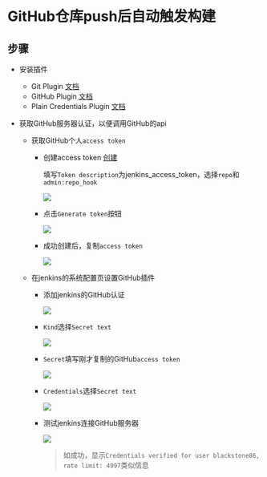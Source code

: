 # GitHub仓库push后自动触发构建

## 步骤
- 安装插件
  - Git Plugin [文档](https://wiki.jenkins-ci.org/display/JENKINS/Git+Plugin#GitPlugin-Configuration)
  - GitHub Plugin [文档](https://wiki.jenkins-ci.org/display/JENKINS/GitHub+Plugin)
  - Plain Credentials Plugin [文档](https://wiki.jenkins-ci.org/display/JENKINS/Plain+Credentials+Plugin)

- 获取GitHub服务器认证，以便调用GitHub的api
  - 获取GitHub个人`access token`
    - 创建access token [创建](https://github.com/settings/tokens/new)
      
      填写`Token description`为jenkins_access_token，选择`repo`和`admin:repo_hook`

      ![][github_create_personal_access_token]
    
    - 点击`Generate token`按钮

      ![][click_generate_token_btn]
    
    - 成功创建后，复制`access token`
      
      ![][github_create_personal_access_token_success]
   
  - 在jenkins的系统配置页设置GitHub插件
    - 添加jenkins的GitHub认证

      ![][add_github_server_credentials]

    - `Kind`选择`Secret text`
       
      ![][select_secret_text_kind]

    - `Secret`填写刚才复制的GitHub`access token`
      
      ![][set_credentials_secret]
      
    - `Credentials`选择`Secret text`
      
      ![][select_secret_text]

    - 测试jenkins连接GitHub服务器

      ![][select_secret_text]

      > 如成功，显示`Credentials verified for user blackstone86, rate limit: 4997`类似信息

[github_create_personal_access_token]: https://help.github.com/assets/images/help/settings/github_create_personal_access_token.png
[click_generate_token_btn]: https://help.github.com/assets/images/help/settings/click_generate_token_btn.png
[github_create_personal_access_token_success]: https://help.github.com/assets/images/help/settings/github_create_personal_access_token_success.png
[add_github_server_credentials]: https://help.github.com/assets/images/help/settings/add_github_server_credentials.png
[select_secret_text_kind]: https://help.github.com/assets/images/help/settings/select_secret_text_kind.png
[set_credentials_secret]: https://help.github.com/assets/images/help/settings/set_credentials_secret.png
[select_secret_text]: https://raw.githubusercontent.com/blackstone86/learn-jenkins/master/assets/select_secret_text.png
[check_credentials]: https://raw.githubusercontent.com/blackstone86/learn-jenkins/master/assets/check_credentials.png